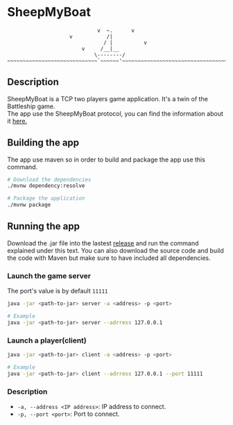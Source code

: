 # SheepMyBoat

```
                             v  ~.      v
                    v           /|
                               / |          v
                        v     /__|__
                            \--------/
~~~~~~~~~~~~~~~~~~~~~~~~~~~~~`~~~~~~'~~~~~~~~~~~~~~~~~~~~~~~~~~~~~~~~~~~~~~~~~~~~~~~~~~~~~~~~~
```
## Description
SheepMyBoat is a TCP two players game application. It's a twin of the Battleship game.       
The app use the SheepMyBoat protocol, you can find the information about it [here.](/PROTOCOL.md)

## Building the app
The app use maven  so in order to build and package the app use this command.

```sh
# Download the dependencies
./mvnw dependency:resolve

# Package the application
./mvnw package
```

## Running the app
Download the .jar file into the lastest [release]() and run the command explained under this text. You can also download the source code and build the code with Maven but make sure to have included all dependencies.

### Launch the game server

The port's value is by default `11111`

```sh
java -jar <path-to-jar> server -a <address> -p <port>

# Example
java -jar <path-to-jar> server --adrress 127.0.0.1
```

### Launch a player(client)

```sh
java -jar <path-to-jar> client -a <address> -p <port>

# Example
java -jar <path-to-jar> client --adrress 127.0.0.1 --port 11111
```

### Description

- `-a, --address <IP address>`: IP address to connect.
- `-p, --port <port>`: Port to connect.
